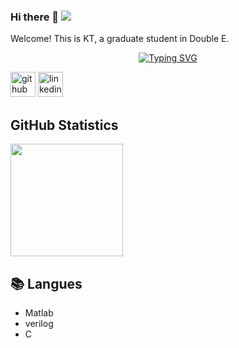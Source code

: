 ### Hi there 👋  ![](https://komarev.com/ghpvc/?username=putoze)

Welcome! This is KT, a graduate student in Double E.

<p align="center">
<a href="https://github.com/KTTU31">
    <img src="https://readme-typing-svg.demolab.com?font=Georgia&size=18&duration=2000&pause=100&multiline=true&width=500&height=80&lines=Researcher+%7C+Master+Student;Electrical Engineering+%7C+IC Design" alt="Typing SVG" />

[<img src='https://cdn.jsdelivr.net/npm/simple-icons@3.0.1/icons/github.svg' alt='github' height='40'>](https://github.com/KTTU31)  [<img src='https://cdn.jsdelivr.net/npm/simple-icons@3.0.1/icons/linkedin.svg' alt='linkedin' height='40'>](https://www.linkedin.com/in/kt-tu-99487127b/)  
  
<!-- GitHub Statistics -->

## GitHub Statistics  

<div >  
  
<img height="180px" src="https://github-readme-stats.vercel.app/api/top-langs/?username=putoze&hide_border=true&show_icons=true&layout=compact&langs_count=6&theme=dracula"/> 

  
  
## 📚 Langues  
  
- Matlab  
- verilog  
- C

